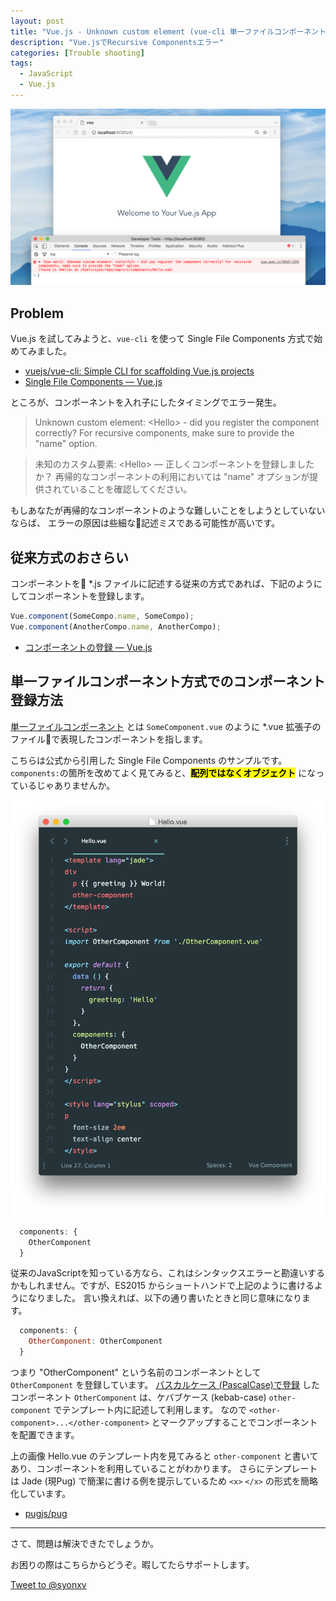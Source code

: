 ```yaml
---
layout: post
title: "Vue.js - Unknown custom element (vue-cli 単一ファイルコンポーネント)"
description: "Vue.jsでRecursive Componentsエラー"
categories: [Trouble shooting]
tags:
  - JavaScript
  - Vue.js
---
```


<picture>
  <source type="image/webp" srcset="/postimg/2017/03/18-a.webp" />
  <img src="/postimg/2017/03/18-a.png" alt="Unknown custom element" />
</picture>

## Problem

Vue.js を試してみようと、`vue-cli` を使って Single File Components 方式で始めてみました。

- [vuejs/vue\-cli: Simple CLI for scaffolding Vue\.js projects](https://github.com/vuejs/vue-cli)
- [Single File Components — Vue\.js](https://vuejs.org/v2/guide/single-file-components.html)

ところが、コンポーネントを入れ子にしたタイミングでエラー発生。

> Unknown custom element: \<Hello\> - did you register the component correctly? For recursive components, make sure to provide the "name" option.

> 未知のカスタム要素: \<Hello\> ― 正しくコンポーネントを登録しましたか？
再帰的なコンポーネントの利用においては "name" オプションが提供されていることを確認してください。

もしあなたが再帰的なコンポーネントのような難しいことをしようとしていないならば、
エラーの原因は些細な記述ミスである可能性が高いです。


## 従来方式のおさらい

コンポーネントを *.js ファイルに記述する従来の方式であれば、下記のようにしてコンポーネントを登録します。

```js
Vue.component(SomeCompo.name, SomeCompo);
Vue.component(AnotherCompo.name, AnotherCompo);
```

- [コンポーネントの登録 — Vue\.js](https://jp.vuejs.org/v2/guide/components-registration.html)


## 単一ファイルコンポーネント方式でのコンポーネント登録方法

[単一ファイルコンポーネント](https://jp.vuejs.org/v2/guide/single-file-components.html)
とは `SomeComponent.vue` のように *.vue 拡張子のファイルで表現したコンポーネントを指します。

こちらは公式から引用した Single File Components のサンプルです。`components:`の箇所を改めてよく見てみると、__<mark>配列ではなくオブジェクト</mark>__ になっているじゃありませんか。

<img src="/postimg/2017/03/18-b.png" style="max-height:700px;">

```js
  components: {
    OtherComponent
  }
```

従来のJavaScriptを知っている方なら、これはシンタックスエラーと勘違いするかもしれません。ですが、ES2015 からショートハンドで上記のように書けるようになりました。
言い換えれば、以下の通り書いたときと同じ意味になります。

```js
  components: {
    OtherComponent: OtherComponent
  }
```

つまり "OtherComponent" という名前のコンポーネントとして `OtherComponent` を登録しています。
[パスカルケース (PascalCase)で登録](https://jp.vuejs.org/v2/guide/components-registration.html)
したコンポーネント `OtherComponent` は、ケバブケース (kebab-case) `other-component` でテンプレート内に記述して利用します。
なので `<other-component>...</other-component>` とマークアップすることでコンポーネントを配置できます。

上の画像 Hello.vue のテンプレート内を見てみると `other-component` と書いてあり、コンポーネントを利用していることがわかります。
さらにテンプレートは Jade (現Pug) で簡潔に書ける例を提示しているため `<x>` `</x>` の形式を簡略化しています。

- [pugjs/pug](https://github.com/pugjs/pug#syntax)

---

さて、問題は解決できたでしょうか。

お困りの際はこちらからどうぞ。暇してたらサポートします。

<a href="https://twitter.com/intent/tweet?screen_name=syonxv&ref_src=twsrc%5Etfw" class="twitter-mention-button" data-show-count="false">Tweet to @syonxv</a><script async src="https://platform.twitter.com/widgets.js" charset="utf-8"></script>
